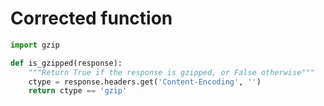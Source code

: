 # Corrected function
```python
import gzip

def is_gzipped(response):
    """Return True if the response is gzipped, or False otherwise"""
    ctype = response.headers.get('Content-Encoding', '')
    return ctype == 'gzip'
```